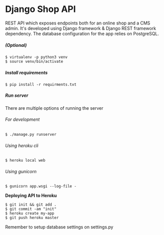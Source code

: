 # Django Shop API

REST API which exposes endpoints both for an online shop and a CMS admin. It's developed using Django framework & Django REST framework dependency. The database configuration for the app relies on PostgreSQL.

##### (Optional)
    $ virtualenv -p python3 venv
    $ source venv/bin/activate
    
##### Install requirements
    $ pip install -r requirments.txt
    
##### Run server
There are multiple options of running the server

###### For development
    $ ./manage.py runserver
    
###### Using heroku cli
    $ heroku local web
    
###### Using gunicorn
    $ gunicorn app.wsgi --log-file -

**Deploying API to Heroku**

    $ git init && git add .
    $ git commit -am "init"
    $ heroku create my-app
    $ git push heroku master

Remember to setup database settings on settings.py
